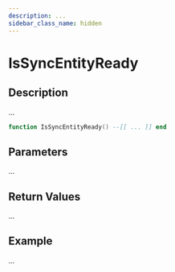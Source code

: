 ```yaml
---
description: ...
sidebar_class_name: hidden
---
```


# IsSyncEntityReady

## Description

...

```lua
function IsSyncEntityReady() --[[ ... ]] end
```

## Parameters

...

## Return Values

...

## Example

...

